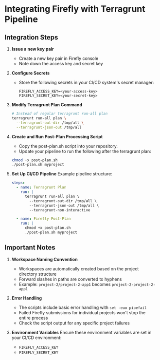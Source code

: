 # Integrating Firefly with Terragrunt Pipeline

## Integration Steps

1. **Issue a new key pair**
   - Create a new key pair in Firefly console
   - Note down the access key and secret key

2. **Configure Secrets**
   - Store the following secrets in your CI/CD system's secret manager:
     ```
     FIREFLY_ACCESS_KEY=<your-access-key>
     FIREFLY_SECRET_KEY=<your-secret-key>
     ```

3. **Modify Terragrunt Plan Command**
   ```bash
   # Instead of regular terragrunt run-all plan
   terragrunt run-all plan \
     --terragrunt-out-dir /tmp/all \
     --terragrunt-json-out /tmp/all
   ```

4. **Create and Run Post-Plan Processing Script**
   - Copy the post-plan.sh script into your repository.
   - Update your pipeline to run the following after the terragrunt plan:
   ```bash
   chmod +x post-plan.sh
   ./post-plan.sh myproject
   ```

6. **Set Up CI/CD Pipeline**
   Example pipeline structure:
   ```yaml
   steps:
     - name: Terragrunt Plan
       run: |
         terragrunt run-all plan \
           --terragrunt-out-dir /tmp/all \
           --terragrunt-json-out /tmp/all \
           --terragrunt-non-interactive

     - name: Firefly Post-Plan
       run: |
         chmod +x post-plan.sh
         ./post-plan.sh myproject
   ```

## Important Notes

1. **Workspace Naming Convention**
   - Workspaces are automatically created based on the project directory structure
   - Forward slashes in paths are converted to hyphens
   - Example: `project-2/project-2-app1` becomes `project-2-project-2-app1`

2. **Error Handling**
   - The scripts include basic error handling with `set -euo pipefail`
   - Failed Firefly submissions for individual projects won't stop the entire process
   - Check the script output for any specific project failures

3. **Environment Variables**
   Ensure these environment variables are set in your CI/CD environment:
   - `FIREFLY_ACCESS_KEY`
   - `FIREFLY_SECRET_KEY`
